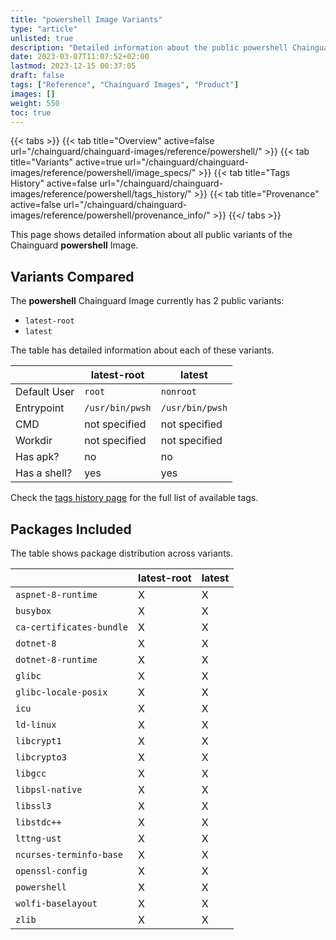 ```yaml
---
title: "powershell Image Variants"
type: "article"
unlisted: true
description: "Detailed information about the public powershell Chainguard Image variants"
date: 2023-03-07T11:07:52+02:00
lastmod: 2023-12-15 00:37:05
draft: false
tags: ["Reference", "Chainguard Images", "Product"]
images: []
weight: 550
toc: true
---
```


{{< tabs >}}
{{< tab title="Overview" active=false url="/chainguard/chainguard-images/reference/powershell/" >}}
{{< tab title="Variants" active=true url="/chainguard/chainguard-images/reference/powershell/image_specs/" >}}
{{< tab title="Tags History" active=false url="/chainguard/chainguard-images/reference/powershell/tags_history/" >}}
{{< tab title="Provenance" active=false url="/chainguard/chainguard-images/reference/powershell/provenance_info/" >}}
{{</ tabs >}}

This page shows detailed information about all public variants of the Chainguard **powershell** Image.

## Variants Compared
The **powershell** Chainguard Image currently has 2 public variants: 

- `latest-root`
- `latest`

The table has detailed information about each of these variants.

|              | latest-root     | latest          |
|--------------|-----------------|-----------------|
| Default User | `root`          | `nonroot`       |
| Entrypoint   | `/usr/bin/pwsh` | `/usr/bin/pwsh` |
| CMD          | not specified   | not specified   |
| Workdir      | not specified   | not specified   |
| Has apk?     | no              | no              |
| Has a shell? | yes             | yes             |

Check the [tags history page](/chainguard/chainguard-images/reference/powershell/tags_history/) for the full list of available tags.

## Packages Included
The table shows package distribution across variants.

|                          | latest-root | latest |
|--------------------------|-------------|--------|
| `aspnet-8-runtime`       | X           | X      |
| `busybox`                | X           | X      |
| `ca-certificates-bundle` | X           | X      |
| `dotnet-8`               | X           | X      |
| `dotnet-8-runtime`       | X           | X      |
| `glibc`                  | X           | X      |
| `glibc-locale-posix`     | X           | X      |
| `icu`                    | X           | X      |
| `ld-linux`               | X           | X      |
| `libcrypt1`              | X           | X      |
| `libcrypto3`             | X           | X      |
| `libgcc`                 | X           | X      |
| `libpsl-native`          | X           | X      |
| `libssl3`                | X           | X      |
| `libstdc++`              | X           | X      |
| `lttng-ust`              | X           | X      |
| `ncurses-terminfo-base`  | X           | X      |
| `openssl-config`         | X           | X      |
| `powershell`             | X           | X      |
| `wolfi-baselayout`       | X           | X      |
| `zlib`                   | X           | X      |

